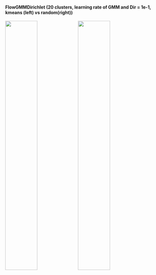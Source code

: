 #### FlowGMMDirichlet (20 clusters, learning rate of GMM and Dir = 1e-1, kmeans (left) vs random(right))
<p float="left">
    <img src="pinwheels_kmeans_1e-1_0.gif" width="45%" height="45%">
    <img src="pinwheels_1e-1_1.gif" width="45%" height="45%">
</p>
